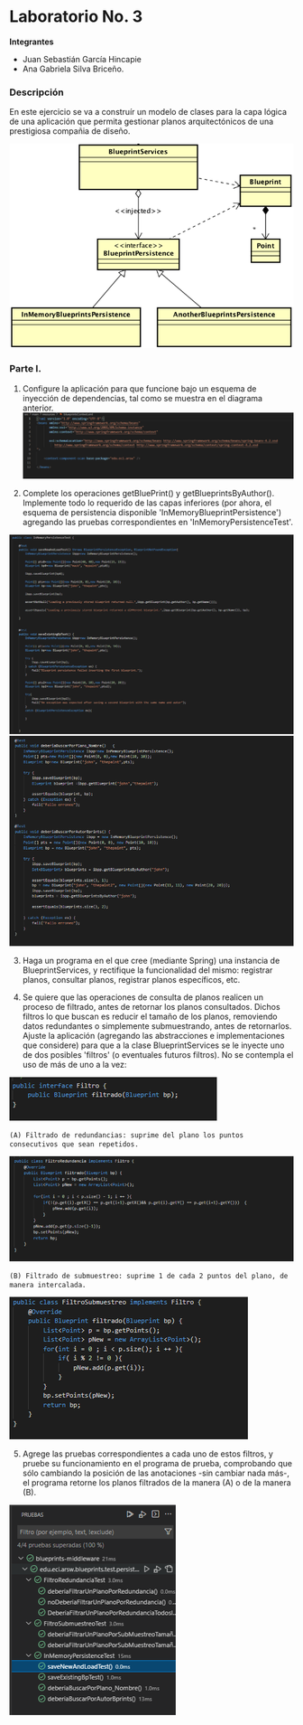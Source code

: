 # Laboratorio No. 3

**Integrantes**
- Juan Sebastián García Hincapie
- Ana Gabriela Silva Briceño.

### Descripción
En este ejercicio se va a construír un modelo de clases para la capa lógica de una aplicación que permita gestionar planos arquitectónicos de una prestigiosa compañia de diseño. 

![](img/ClassDiagram1.png)

### Parte I.

1. Configure la aplicación para que funcione bajo un esquema de inyección de dependencias, tal como se muestra en el diagrama anterior.
![](https://github.com/gabrielaasilva/GarciaSilva_Lab03ARSW/blob/master/img/parte%201.1.png)

2. Complete los operaciones getBluePrint() y getBlueprintsByAuthor(). Implemente todo lo requerido de las capas inferiores (por ahora, el esquema de persistencia disponible 'InMemoryBlueprintPersistence') agregando las pruebas correspondientes en 'InMemoryPersistenceTest'.

![](https://github.com/gabrielaasilva/GarciaSilva_Lab03ARSW/blob/master/img/parte%202.1.png)
![](https://github.com/gabrielaasilva/GarciaSilva_Lab03ARSW/blob/master/img/parte%202.2.png)

3. Haga un programa en el que cree (mediante Spring) una instancia de BlueprintServices, y rectifique la funcionalidad del mismo: registrar planos, consultar planos, registrar planos específicos, etc.



4. Se quiere que las operaciones de consulta de planos realicen un proceso de filtrado, antes de retornar los planos consultados. Dichos filtros lo que buscan es reducir el tamaño de los planos, removiendo datos redundantes o simplemente submuestrando, antes de retornarlos. Ajuste la aplicación (agregando las abstracciones e implementaciones que considere) para que a la clase BlueprintServices se le inyecte uno de dos posibles 'filtros' (o eventuales futuros filtros). No se contempla el uso de más de uno a la vez:

![](https://github.com/gabrielaasilva/GarciaSilva_Lab03ARSW/blob/master/img/interfaz%20filtro.png)

	(A) Filtrado de redundancias: suprime del plano los puntos consecutivos que sean repetidos.
	
![](https://github.com/gabrielaasilva/GarciaSilva_Lab03ARSW/blob/master/img/redundancia.png)
	
	(B) Filtrado de submuestreo: suprime 1 de cada 2 puntos del plano, de manera intercalada.

![](https://github.com/gabrielaasilva/GarciaSilva_Lab03ARSW/blob/master/img/Submuestreo.png)

5. Agrege las pruebas correspondientes a cada uno de estos filtros, y pruebe su funcionamiento en el programa de prueba, comprobando que sólo cambiando la posición de las anotaciones -sin cambiar nada más-, el programa retorne los planos filtrados de la manera (A) o de la manera (B). 

![](https://github.com/gabrielaasilva/GarciaSilva_Lab03ARSW/blob/master/img/Pruebas.png)


